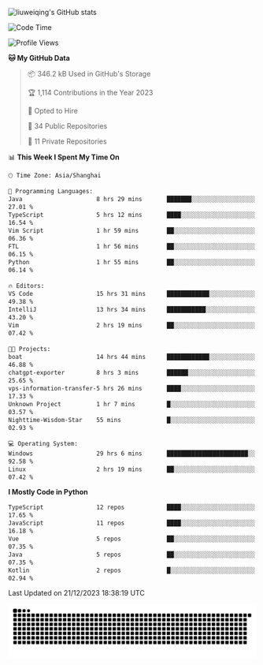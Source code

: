 ![liuweiqing's GitHub stats](https://github-readme-stats.vercel.app/api?username=14790897&show_icons=true&locale=cn&include_all_commits=true&count_private=true)

<!--START_SECTION:waka-->
![Code Time](http://img.shields.io/badge/Code%20Time-557%20hrs%2047%20mins-blue)

![Profile Views](http://img.shields.io/badge/Profile%20Views-40-blue)

**🐱 My GitHub Data** 

> 📦 346.2 kB Used in GitHub's Storage 
 > 
> 🏆 1,114 Contributions in the Year 2023
 > 
> 💼 Opted to Hire
 > 
> 📜 34 Public Repositories 
 > 
> 🔑 11 Private Repositories 
 > 
📊 **This Week I Spent My Time On** 

```text
🕑︎ Time Zone: Asia/Shanghai

💬 Programming Languages: 
Java                     8 hrs 29 mins       ███████░░░░░░░░░░░░░░░░░░   27.01 % 
TypeScript               5 hrs 12 mins       ████░░░░░░░░░░░░░░░░░░░░░   16.54 % 
Vim Script               1 hr 59 mins        ██░░░░░░░░░░░░░░░░░░░░░░░   06.36 % 
FTL                      1 hr 56 mins        ██░░░░░░░░░░░░░░░░░░░░░░░   06.15 % 
Python                   1 hr 55 mins        ██░░░░░░░░░░░░░░░░░░░░░░░   06.14 % 

🔥 Editors: 
VS Code                  15 hrs 31 mins      ████████████░░░░░░░░░░░░░   49.38 % 
IntelliJ                 13 hrs 34 mins      ███████████░░░░░░░░░░░░░░   43.20 % 
Vim                      2 hrs 19 mins       ██░░░░░░░░░░░░░░░░░░░░░░░   07.42 % 

🐱‍💻 Projects: 
boat                     14 hrs 44 mins      ████████████░░░░░░░░░░░░░   46.88 % 
chatgpt-exporter         8 hrs 3 mins        ██████░░░░░░░░░░░░░░░░░░░   25.65 % 
vps-information-transfer-5 hrs 26 mins       ████░░░░░░░░░░░░░░░░░░░░░   17.33 % 
Unknown Project          1 hr 7 mins         █░░░░░░░░░░░░░░░░░░░░░░░░   03.57 % 
Nighttime-Wisdom-Star    55 mins             █░░░░░░░░░░░░░░░░░░░░░░░░   02.93 % 

💻 Operating System: 
Windows                  29 hrs 6 mins       ███████████████████████░░   92.58 % 
Linux                    2 hrs 19 mins       ██░░░░░░░░░░░░░░░░░░░░░░░   07.42 % 
```

**I Mostly Code in Python** 

```text
TypeScript               12 repos            ████░░░░░░░░░░░░░░░░░░░░░   17.65 % 
JavaScript               11 repos            ████░░░░░░░░░░░░░░░░░░░░░   16.18 % 
Vue                      5 repos             ██░░░░░░░░░░░░░░░░░░░░░░░   07.35 % 
Java                     5 repos             ██░░░░░░░░░░░░░░░░░░░░░░░   07.35 % 
Kotlin                   2 repos             █░░░░░░░░░░░░░░░░░░░░░░░░   02.94 % 
```




 Last Updated on 21/12/2023 18:38:19 UTC
<!--END_SECTION:waka-->

<picture>
  <source media="(prefers-color-scheme: dark)" srcset="https://raw.githubusercontent.com/14790897/14790897/output/github-contribution-grid-snake-dark.svg" />
  <source media="(prefers-color-scheme: light)" srcset="https://raw.githubusercontent.com/14790897/14790897/output/github-contribution-grid-snake.svg" />
  <img alt="github-snake" src="https://raw.githubusercontent.com/14790897/14790897/output/github-contribution-grid-snake.svg" />
</picture>
